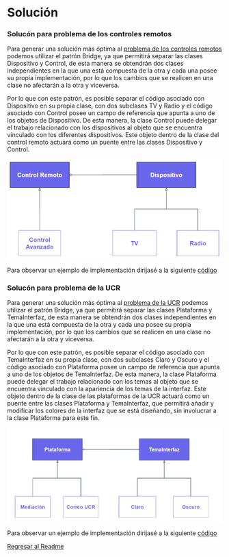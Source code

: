 # Solución

### **Solucón para problema de los controles remotos**
Para generar una solución más óptima al [problema de los controles remotos](./Problema.md) podemos utilizar el patrón Bridge, ya que permitirá separar las clases Dispositivo y Control, de esta manera se obtendrán dos clases independientes en la que una está compuesta de la otra y cada una posee su propia implementación, por lo que los cambios que se realicen en una clase no afectarán a la otra y viceversa.

Por lo que con este patrón, es posible separar el código asociado con Dispositivo en su propia clase, con dos subclases TV y Radio y el código asociado con Control posee un campo de referencia que apunta a uno de los objetos de Dispositivo. De esta manera, la clase Control puede delegar el trabajo relacionado con los dispositivos al objeto que se encuentra vinculado con los diferentes dispositivos. Este objeto dentro de la clase del control remoto  actuará como un puente entre las clases Dispositivo y Control.

![Ejemplo_Basico_Sin_Bridge](./../img/Ejemplo_Basico_Bridge.PNG)

Para observar un ejemplo de implementación dirijasé a la siguiente [código](./../src/bridgeExample.py)

### **Solucón para problema de la UCR**
Para generar una solución más óptima al [problema de la UCR](./Problema.md) podemos utilizar el patrón Bridge, ya que permitirá separar las clases Plataforma y TemaInterfaz, de esta manera se obtendrán dos clases independientes en la que una está compuesta de la otra y cada una posee su propia implementación, por lo que los cambios que se realicen en una clase no afectarán a la otra y viceversa.

Por lo que con este patrón, es posible separar el código asociado con TemaInterfaz en su propia clase, con dos subclases Claro y Oscuro y el código asociado con Plataforma posee un campo de referencia que apunta a uno de los objetos de TemaInterfaz. De esta manera, la clase Plataforma puede delegar el trabajo relacionado con los temas al objeto que se encuentra vinculado con la apariencia de los temas de la interfaz. Este objeto dentro de la clase de las plataformas de la UCR actuará como un puente entre las clases Plataforma y TemaInterfaz, que permitirá añadir y modificar los colores de la interfaz que se está diseñando, sin involucrar a la clase Plataforma para este fin.

![Ejemplo_Basico_Sin_Bridge](./../img/Ejemplo_UCR_Bridge.PNG)

Para observar un ejemplo de implementación dirijasé a la siguiente [código](./../src/bridgeUCR.py)

[Regresar al Readme](./../README.md)